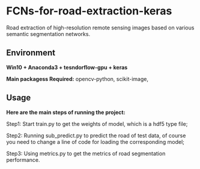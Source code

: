 #  FCNs-for-road-extraction-keras
Road extraction of high-resolution remote sensing images based on various semantic segmentation networks.

## Environment

**Win10 + Anaconda3 + tesndorflow-gpu + keras**

**Main packagess Required:** opencv-python, scikit-image, 

## Usage

**Here are the main steps of running the project:** 

Step1: Start train.py to get the weights of model, which is a hdf5 type file;

Step2: Running sub_predict.py to predict the road of test data, of course you need to change a line of code for loading the corresponding model;

Step3: Using metrics.py to get the metrics of road segmentation performance. 

